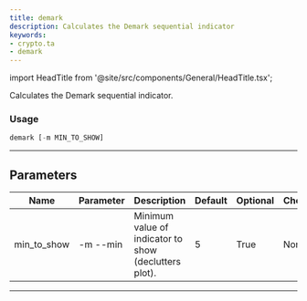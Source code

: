 ```yaml
---
title: demark
description: Calculates the Demark sequential indicator
keywords:
- crypto.ta
- demark
---
```


import HeadTitle from '@site/src/components/General/HeadTitle.tsx';

<HeadTitle title="crypto /ta/demark - Reference | OpenBB Terminal Docs" />

Calculates the Demark sequential indicator.

### Usage

```python wordwrap
demark [-m MIN_TO_SHOW]
```

---

## Parameters

| Name | Parameter | Description | Default | Optional | Choices |
| ---- | --------- | ----------- | ------- | -------- | ------- |
| min_to_show | -m  --min | Minimum value of indicator to show (declutters plot). | 5 | True | None |

---
